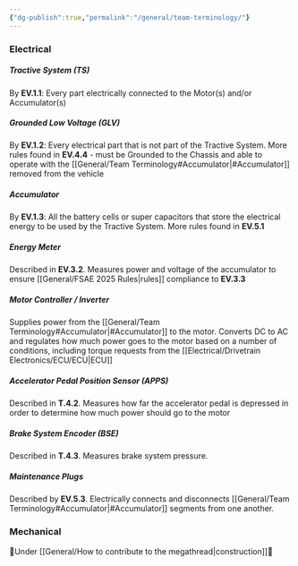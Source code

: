 ```yaml
---
{"dg-publish":true,"permalink":"/general/team-terminology/"}
---
```


### Electrical
##### Tractive System (TS)
By **EV.1.1**: Every part electrically connected to the Motor(s) and/or Accumulator(s)
##### Grounded Low Voltage (GLV)
By **EV.1.2**: Every electrical part that is not part of the Tractive System. More rules found in **EV.4.4** - must be Grounded to the Chassis and able to operate with the [[General/Team Terminology#Accumulator\|#Accumulator]] removed from the vehicle
##### Accumulator
By **EV.1.3**: All the battery cells or super capacitors that store the electrical energy to be used by the Tractive System. More rules found in **EV.5.1**
##### Energy Meter
Described in **EV.3.2**. Measures power and voltage of the accumulator to ensure [[General/FSAE 2025 Rules\|rules]] compliance to **EV.3.3**
##### Motor Controller / Inverter
Supplies power from the [[General/Team Terminology#Accumulator\|#Accumulator]] to the motor. Converts DC to AC and regulates how much power goes to the motor based on a number of conditions, including torque requests from the [[Electrical/Drivetrain Electronics/ECU/ECU\|ECU]]
##### Accelerator Pedal Position Sensor (APPS)
Described in **T.4.2**. Measures how far the accelerator pedal is depressed in order to determine how much power should go to the motor
##### Brake System Encoder (BSE)
Described in **T.4.3**. Measures brake system pressure.
##### Maintenance Plugs
Described by **EV.5.3**. Electrically connects and disconnects [[General/Team Terminology#Accumulator\|#Accumulator]] segments from one another.

### Mechanical
🚧Under [[General/How to contribute to the megathread\|construction]]🚧